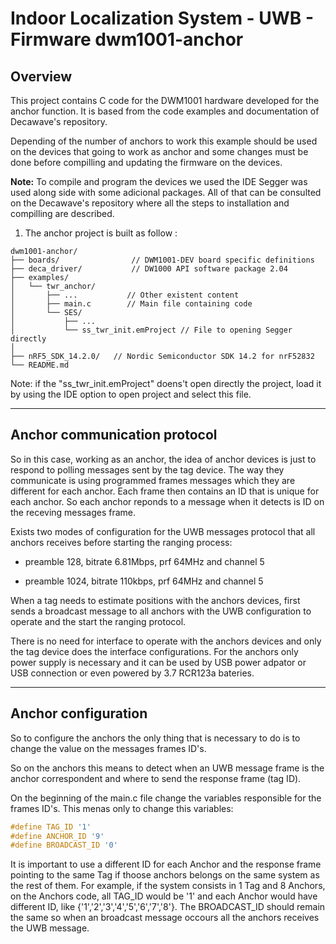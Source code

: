 # Indoor Localization System - UWB - Firmware dwm1001-anchor

## Overview

This project contains C code for the DWM1001 hardware developed for the anchor function. It is based from the code examples and documentation of Decawave's repository.

Depending of the number of anchors to work this example should be used on the devices that going to work as anchor and some changes must be done before compilling and updating the firmware on the devices.

**Note:** To compile and program the devices we used the IDE Segger was used along side with some adicional packages. All of that can be consulted on the Decawave's repository where all the steps to installation and compilling are described.

1. The anchor project is built as follow : 

```
dwm1001-anchor/
├── boards/                // DWM1001-DEV board specific definitions
├── deca_driver/           // DW1000 API software package 2.04 
├── examples/             
│   └── twr_anchor/    
│       ├── ...           // Other existent content 
│       ├── main.c        // Main file containing code
│       └── SES/       
│           ├── ...   
│           └── ss_twr_init.emProject // File to opening Segger directly
│
├── nRF5_SDK_14.2.0/   // Nordic Semiconductor SDK 14.2 for nrF52832
└── README.md
```

Note: if the "ss_twr_init.emProject" doens't open directly the project, load it by using the IDE option to open project and select this file.

***

## Anchor communication protocol

So in this case, working as an anchor, the idea of anchor devices is just to respond to polling messages sent by the tag device. The way they communicate is using programmed frames messages which they are different for each anchor. Each frame then contains an ID that is unique for each anchor. So each anchor reponds to a message when it detects is ID on the receving messages frame.

Exists two modes of configuration for the UWB messages protocol that all anchors receives before starting the ranging process:

- preamble 128, bitrate 6.81Mbps, prf 64MHz and channel 5

- preamble 1024, bitrate 110kbps, prf 64MHz and channel 5

When a tag needs to estimate positions with the anchors devices, first sends a broadcast message to all anchors with the UWB configuration to operate and the start the ranging protocol.

There is no need for interface to operate with the anchors devices and only the tag device does the interface configurations. For the anchors only power supply is necessary and it can be used by USB power adpator  or USB connection or even powered by 3.7 RCR123a bateries.

***

## Anchor configuration

So to configure the anchors the only thing that is necessary to do is to change the value on the messages frames ID's.

So on the anchors this means to detect when an UWB message frame is the anchor correspondent and where to send the response frame (tag ID).

On the beginning of the main.c file change the variables responsible for the frames ID's. This menas only to change this variables:

```c
#define TAG_ID '1' 
#define ANCHOR_ID '9'
#define BROADCAST_ID '0' 
```

It is important to use a different ID for each Anchor and the response frame pointing to the same Tag if thoose anchors belongs on the same system as the rest of them. For example, if the system consists in 1 Tag and 8 Anchors, on the Anchors code, all TAG_ID  would be '1' and each Anchor would have different ID, like {'1','2','3','4','5','6','7','8'}. The BROADCAST_ID should remain the same so when an broadcast message occours all the anchors receives the UWB message.
